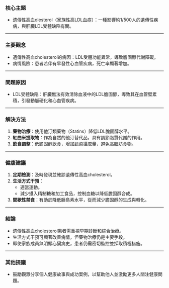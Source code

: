### 核心主題  
- 遗傳性高血olesterol（家族性高LDL血症）：一種影響約1/500人的遺傳性疾病，與肝臟LDL受體缺陷有關。

---

### 主要觀念  
- 遺傳性高血cholesterol的病因：LDL受體功能異常，導致膽固醇代謝障礙。  
- 病情風險：患者若伴有早發性心血管疾病，死亡率顯著增加。  

---

### 問題原因  
- LDL受體缺陷：肝臟無法有效清除血液中的LDL膽固醇，導致其在血管壁累積，引發動脈硬化和心血管疾病。  

---

### 解決方法  
1. **藥物治療**：使用他汀類藥物（Statins）降低LDL膽固醇水平。  
2. **紅曲米提取物**：作為自然的他汀替代品，具有調節脂質代謝的作用。  
3. **飲食調整**：低膽固醇飲食，增加蔬菜攝取量，避免高脂肪食物。  

---

### 健康建議  
1. **定期檢測**：及時發現並確診遺傳性高血cholesterol。  
2. **生活方式干預**：  
   - 適當運動。  
   - 減少攝入精制糖和加工食品，控制血糖以降低膽固醇合成。  
3. **間歇性禁食**：有助於降低胰島素水平，從而減少膽固醇的生成與轉化。  

---

### 結論  
- 遗傳性高血cholesterol患者需重視早期診斷和綜合治療。  
- 生活方式干預可顯著改善病情，但藥物治療仍是主要手段。  
- 即使家族成員無明顯心臟病史，患者仍需密切監控並採取積極措施。  

---

### 其他提議  
- 鼓勵觀眾分享個人健康故事與成功案例，以幫助他人並激勵更多人關注健康問題。